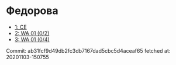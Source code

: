 # Федорова
- [1: CE](1.md)
- [2: WA 01 (0/2)](2.md)
- [3: WA 01 (0/4)](3.md)

Commit: ab31fcf9d49db2fc3db7167dad5cbc5d4aceaf65
 fetched at: 20201103-150755
